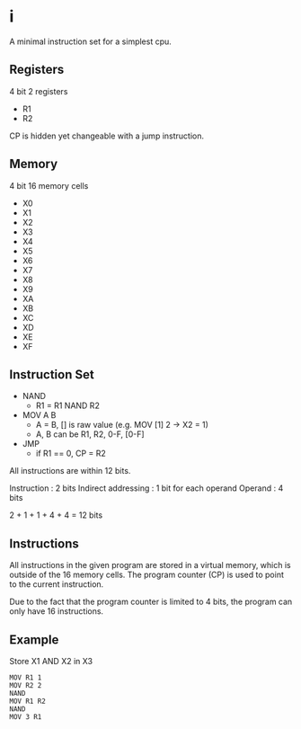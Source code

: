 # i

A minimal instruction set for a simplest cpu.

## Registers

4 bit 2 registers
- R1
- R2

CP is hidden yet changeable with a jump instruction.

## Memory

4 bit 16 memory cells
- X0
- X1
- X2
- X3
- X4
- X5
- X6
- X7
- X8
- X9
- XA
- XB
- XC
- XD
- XE
- XF

## Instruction Set

- NAND
  - R1 = R1 NAND R2
- MOV A B 
  - A = B, [] is raw value (e.g. MOV [1] 2 -> X2 = 1)
  - A, B can be R1, R2, 0-F, [0-F]
- JMP
  - if R1 == 0, CP = R2

All instructions are within 12 bits.

Instruction : 2 bits
Indirect addressing : 1 bit for each operand
Operand : 4 bits

2 + 1 + 1 + 4 + 4 = 12 bits

## Instructions

All instructions in the given program are stored in a virtual memory, which is outside of the 16 memory cells. The program counter (CP) is used to point to the current instruction.

Due to the fact that the program counter is limited to 4 bits, the program can only have 16 instructions.

## Example

Store X1 AND X2 in X3

```
MOV R1 1
MOV R2 2
NAND
MOV R1 R2
NAND
MOV 3 R1
```

